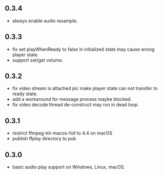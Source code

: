 ## 0.3.4

* always enable audio resample.

## 0.3.3

* fix set playWhenReady to false in initialized state may cause wrong player state.
* support set/get volume.

## 0.3.2

* fix video stream is attached pic make player state can not transfer to ready state.
* add a workaround for message process maybe blocked.
* fix video decode thread de-construct may run in dead loop.

## 0.3.1

* restrict ffmpeg-kit-macos-full to 4.4 on macOS
* publish ffplay directory to pub

## 0.3.0

* basic audio play support on Windows, Linux, macOS.
